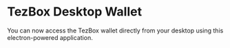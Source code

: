 # TezBox Desktop Wallet

You can now access the TezBox wallet directly from your desktop using this electron-powered application.
